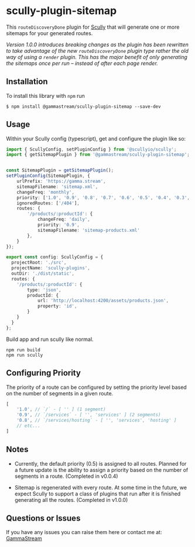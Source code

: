 # scully-plugin-sitemap

This `routeDiscoveryDone` plugin for [Scully](http://scully.io/) that will generate one or more sitemaps for your generated routes.

*Version 1.0.0 introduces breaking changes as the plugin has been rewritten to take advantage of the new `routeDiscoveryDone` plugin type rather the old way of using a `render` plugin.  This has the major benefit of only generating the sitemaps once per run – instead of after each page render.*

## Installation

To install this library with `npm` run

```
$ npm install @gammastream/scully-plugin-sitemap --save-dev
```

## Usage

Within your Scully config (typescript), get and configure the plugin like so:

```typescript
import { ScullyConfig, setPluginConfig } from '@scullyio/scully';
import { getSitemapPlugin } from '@gammastream/scully-plugin-sitemap';


const SitemapPlugin = getSitemapPlugin();
setPluginConfig(SitemapPlugin, {
    urlPrefix: 'https://gamma.stream',
    sitemapFilename: 'sitemap.xml',
    changeFreq: 'monthly',
    priority: ['1.0', '0.9', '0.8', '0.7', '0.6', '0.5', '0.4', '0.3', '0.2', '0.1', '0.0'],
    ignoredRoutes: ['/404'],
    routes: {
        '/products/:productId': {
            changeFreq: 'daily',
            priority: '0.9',
            sitemapFilename: 'sitemap-products.xml'
        },
    }
});

export const config: ScullyConfig = {
  projectRoot: './src',
  projectName: 'scully-plugins',
  outDir: './dist/static',
  routes: {
    '/products/:productId': {
        type: 'json',
        productId: {
            url: 'http://localhost:4200/assets/products.json',
            property: 'id',
        }
    }
  }
};

```

Build app and run scully like normal.

```shell script
npm run build
npm run scully
```

## Configuring Priority

The priority of a route can be configured by setting the priority level based on the number of segments in a given route.

```javascript
[
	'1.0', // `/` - [ '' ] (1 segment)
	'0.9', // `/services` - [ '', 'services' ] (2 segments)
	'0.8', // `/services/hosting` - [ '', 'services', 'hosting' ]
	// etc...
]
```

## Notes

* Currently, the default priority (0.5) is assigned to all routes.  Planned for a future update is the ability to assign a priority based on the number of segments in a route. (Completed in v0.0.4)

* Sitemap is regenerated with every route.  At some time in the future, we expect Scully to support a class of plugins that run after it is finished generating all the routes. (Completed in v1.0.0)

## Questions or Issues

If you have any issues you can raise them here or contact me at: [GammaStream](https://gamma.stream)
